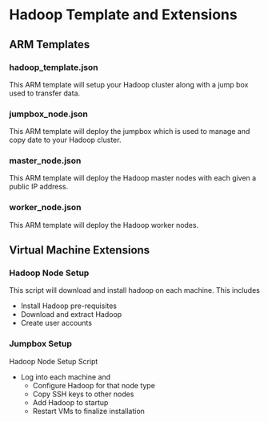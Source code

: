 # Hadoop Template and Extensions

## ARM Templates

### hadoop_template.json

This ARM template will setup your Hadoop cluster along with a jump box used to transfer data.

### jumpbox_node.json

This ARM template will deploy the jumpbox which is used to manage and copy date to your Hadoop cluster.

### master_node.json

This ARM template will deploy the Hadoop master nodes with each given a public IP address.

### worker_node.json

This ARM template will deploy the Hadoop worker nodes.

## Virtual Machine Extensions

### Hadoop Node Setup

This script will download and install hadoop on each machine.  This includes

* Install Hadoop pre-requisites
* Download and extract Hadoop
* Create user accounts

### Jumpbox Setup

Hadoop Node Setup Script

* Log into each machine and
  * Configure Hadoop for that node type
  * Copy SSH keys to other nodes
  * Add Hadoop to startup
  * Restart VMs to finalize installation
